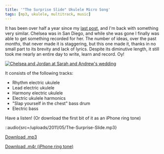 ```yaml
---
title: '"The Surprise Slide" Ukulele Micro Song'
tags: [mp3, ukulele, multitrack, music]
---
```


It has been over half a year since my [last post](/blog/electric-ukulele-ring-tone-for-chelsea/), and I'm back with something very similar. Chelsea was in San Diego, and while she was gone I finally was able to get something recorded for her. The number of ideas, over the past _months_, that never made it is staggering, but this one made it, thanks in no small part to its brevity and lack of lyrics. Despite its diminutive length, it still took me nearly an entire day to write, learn and record. Oy!

[![Chelsea and Jordan at Sarah and Andrew's wedding](/uploads/2011/05/26168_641716358228_11708863_37009223_4275532_n-500x375.jpg "26168_641716358228_11708863_37009223_4275532_n")](/uploads/2011/05/26168_641716358228_11708863_37009223_4275532_n.jpg)

It consists of the following tracks:

- Rhythm electric ukulele
- Lead electric ukulele
- Harmony electric ukulele
- Electric ukulele harmonics
- "Slap yourself in the chest" bass drum
- Electric bass

Have a listen! (Or download the first bit of it as an iPhone ring tone)

::audio{src=/uploads/2011/05/The-Surprise-Slide.mp3}

[Download .mp3](/uploads/2011/05/The-Surprise-Slide.mp3)

[Download .m4r (iPhone ring tone)](/uploads/2011/05/The-Surprise-Slide.m4r)

